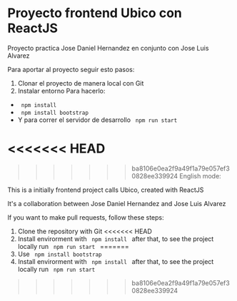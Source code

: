 # Proyecto frontend Ubico con ReactJS

Proyecto practica Jose Daniel Hernandez en conjunto con Jose Luis Alvarez

Para aportar al proyecto seguir esto pasos:

1) Clonar el proyecto de manera local con Git
2) Instalar entorno
Para hacerlo:
- <code> npm install </code>
- <code> npm install bootstrap </code>
- Y para correr el servidor de desarrollo <code> npm run start </code>




<<<<<<< HEAD
=======

>>>>>>> ba8106e0ea2f9a49f1a79e057ef30828ee339924
English mode:

This is a initially frontend project calls Ubico, created with ReactJS

It's a collaboration between Jose Daniel Hernandez and Jose Luis Alvarez

If you want to make pull requests, follow these steps:
1) Clone the repository with Git
<<<<<<< HEAD
2) Install envirorment with <code> npm install </code> after that, to see the project locally run <code> npm run start </code>
=======
2) Use <code> npm install bootstrap </code>
3) Install envirorment with <code> npm install </code> after that, to see the project locally run <code> npm run start </code>
>>>>>>> ba8106e0ea2f9a49f1a79e057ef30828ee339924

